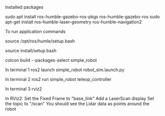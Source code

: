 Installed packages

sudo apt install ros-humble-gazebo-ros-pkgs ros-humble-gazebo-ros
sudo apt-get install ros-humble-laser-geometry ros-humble-navigation2

To run application commands

source /opt/ros/humle/setup.bash

source install/setup.bash

colcon build --packages-select simple_robot

In terminal 1
ros2 launch simple_robot robot_sim.launch.py

In terminal 2 
ros2 run simple_robot teleop_controller

In terminal 3 
rviz2

In RViz2:
Set the Fixed Frame to "base_link"
Add a LaserScan display
Set the topic to "/scan"
You should see the Lidar data as points around the robot